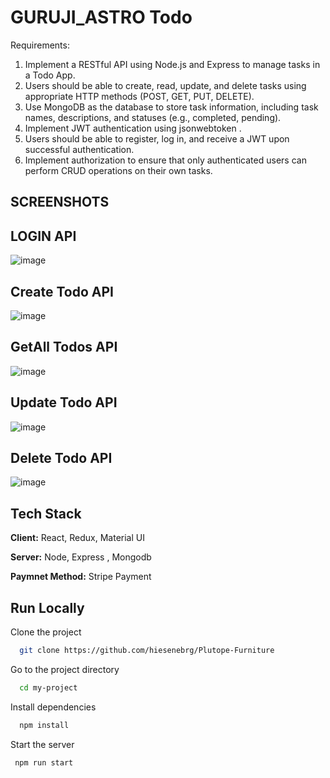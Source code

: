 # GURUJI_ASTRO Todo


Requirements:
1. Implement a RESTful API using Node.js and Express to manage tasks in a Todo App.
2. Users should be able to create, read, update, and delete tasks using appropriate HTTP methods (POST, GET, PUT, DELETE).
3. Use MongoDB as the database to store task information, including task names, descriptions, and statuses (e.g., completed, pending).
4. Implement JWT authentication using jsonwebtoken .
5. Users should be able to register, log in, and receive a JWT upon successful authentication.
6. Implement authorization to ensure that only authenticated users can perform CRUD operations on their own tasks.


## SCREENSHOTS

## LOGIN API 

![image](https://drive.google.com/uc?export=view&id=1v-AipH62KQRhprO1EZMKbztvKZjSNSi2)

## Create Todo API
![image](https://drive.google.com/uc?export=view&id=12PDmVvBmbsUkZ7kHvaNXw8M14l0wHrSj)

## GetAll Todos API
![image](https://drive.google.com/uc?export=view&id=1lgTlKevbl37NM6eUS4loUAzYQppI9IGq)

## Update Todo API
![image](https://drive.google.com/uc?export=view&id=1wOZeBCMhTl2gG-llyeQmqjlnlIEQ4mkR)

## Delete Todo API
![image](https://drive.google.com/uc?export=view&id=1De62Cf4GdTfQP-nhdoH8J7i7hWPOwTWf)

## Tech Stack

**Client:** React, Redux, Material UI 

**Server:** Node, Express , Mongodb

**Paymnet Method:** Stripe Payment

## Run Locally

Clone the project

```bash
  git clone https://github.com/hiesenebrg/Plutope-Furniture
```

Go to the project directory

```bash
  cd my-project
```

Install dependencies

```bash
  npm install
```

Start the server

```bash
 npm run start
```
